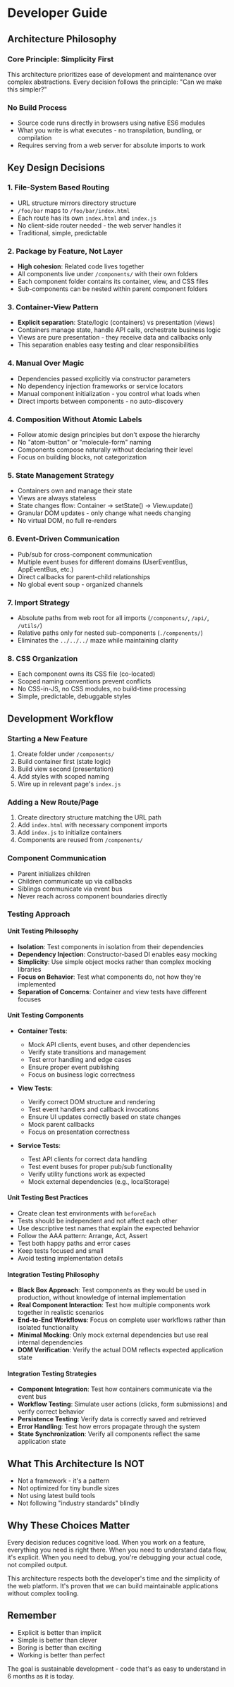 # Developer Guide

## Architecture Philosophy

### Core Principle: Simplicity First
This architecture prioritizes ease of development and maintenance over complex abstractions. Every decision follows the principle: "Can we make this simpler?"

### No Build Process
- Source code runs directly in browsers using native ES6 modules
- What you write is what executes - no transpilation, bundling, or compilation
- Requires serving from a web server for absolute imports to work

## Key Design Decisions

### 1. File-System Based Routing
- URL structure mirrors directory structure
- `/foo/bar` maps to `/foo/bar/index.html`
- Each route has its own `index.html` and `index.js`
- No client-side router needed - the web server handles it
- Traditional, simple, predictable

### 2. Package by Feature, Not Layer
- **High cohesion**: Related code lives together
- All components live under `/components/` with their own folders
- Each component folder contains its container, view, and CSS files
- Sub-components can be nested within parent component folders

### 3. Container-View Pattern
- **Explicit separation**: State/logic (containers) vs presentation (views)
- Containers manage state, handle API calls, orchestrate business logic
- Views are pure presentation - they receive data and callbacks only
- This separation enables easy testing and clear responsibilities

### 4. Manual Over Magic
- Dependencies passed explicitly via constructor parameters
- No dependency injection frameworks or service locators
- Manual component initialization - you control what loads when
- Direct imports between components - no auto-discovery

### 4. Composition Without Atomic Labels
- Follow atomic design principles but don't expose the hierarchy
- No "atom-button" or "molecule-form" naming
- Components compose naturally without declaring their level
- Focus on building blocks, not categorization

### 5. State Management Strategy
- Containers own and manage their state
- Views are always stateless
- State changes flow: Container → setState() → View.update()
- Granular DOM updates - only change what needs changing
- No virtual DOM, no full re-renders

### 6. Event-Driven Communication
- Pub/sub for cross-component communication
- Multiple event buses for different domains (UserEventBus, AppEventBus, etc.)
- Direct callbacks for parent-child relationships
- No global event soup - organized channels

### 7. Import Strategy
- Absolute paths from web root for all imports (`/components/`, `/api/`, `/utils/`)
- Relative paths only for nested sub-components (`./components/`)
- Eliminates the `../../../` maze while maintaining clarity

### 8. CSS Organization
- Each component owns its CSS file (co-located)
- Scoped naming conventions prevent conflicts
- No CSS-in-JS, no CSS modules, no build-time processing
- Simple, predictable, debuggable styles

## Development Workflow

### Starting a New Feature
1. Create folder under `/components/`
2. Build container first (state logic)
3. Build view second (presentation)
4. Add styles with scoped naming
5. Wire up in relevant page's `index.js`

### Adding a New Route/Page
1. Create directory structure matching the URL path
2. Add `index.html` with necessary component imports
3. Add `index.js` to initialize containers
4. Components are reused from `/components/`

### Component Communication
- Parent initializes children
- Children communicate up via callbacks
- Siblings communicate via event bus
- Never reach across component boundaries directly

### Testing Approach

#### Unit Testing Philosophy
- **Isolation**: Test components in isolation from their dependencies
- **Dependency Injection**: Constructor-based DI enables easy mocking
- **Simplicity**: Use simple object mocks rather than complex mocking libraries
- **Focus on Behavior**: Test what components do, not how they're implemented
- **Separation of Concerns**: Container and view tests have different focuses

#### Unit Testing Components
- **Container Tests**:
  - Mock API clients, event buses, and other dependencies
  - Verify state transitions and management
  - Test error handling and edge cases
  - Ensure proper event publishing
  - Focus on business logic correctness

- **View Tests**:
  - Verify correct DOM structure and rendering
  - Test event handlers and callback invocations
  - Ensure UI updates correctly based on state changes
  - Mock parent callbacks
  - Focus on presentation correctness

- **Service Tests**:
  - Test API clients for correct data handling
  - Test event buses for proper pub/sub functionality
  - Verify utility functions work as expected
  - Mock external dependencies (e.g., localStorage)

#### Unit Testing Best Practices
- Create clean test environments with `beforeEach`
- Tests should be independent and not affect each other
- Use descriptive test names that explain the expected behavior
- Follow the AAA pattern: Arrange, Act, Assert
- Test both happy paths and error cases
- Keep tests focused and small
- Avoid testing implementation details

#### Integration Testing Philosophy
- **Black Box Approach**: Test components as they would be used in production, without knowledge of internal implementation
- **Real Component Interaction**: Test how multiple components work together in realistic scenarios
- **End-to-End Workflows**: Focus on complete user workflows rather than isolated functionality
- **Minimal Mocking**: Only mock external dependencies but use real internal dependencies
- **DOM Verification**: Verify the actual DOM reflects expected application state

#### Integration Testing Strategies
- **Component Integration**: Test how containers communicate via the event bus
- **Workflow Testing**: Simulate user actions (clicks, form submissions) and verify correct behavior
- **Persistence Testing**: Verify data is correctly saved and retrieved
- **Error Handling**: Test how errors propagate through the system
- **State Synchronization**: Verify all components reflect the same application state

## What This Architecture Is NOT

- Not a framework - it's a pattern
- Not optimized for tiny bundle sizes
- Not using latest build tools
- Not following "industry standards" blindly

## Why These Choices Matter

Every decision reduces cognitive load. When you work on a feature, everything you need is right there. When you need to understand data flow, it's explicit. When you need to debug, you're debugging your actual code, not compiled output.

This architecture respects both the developer's time and the simplicity of the web platform. It's proven that we can build maintainable applications without complex tooling.

## Remember

- Explicit is better than implicit
- Simple is better than clever  
- Boring is better than exciting
- Working is better than perfect

The goal is sustainable development - code that's as easy to understand in 6 months as it is today.